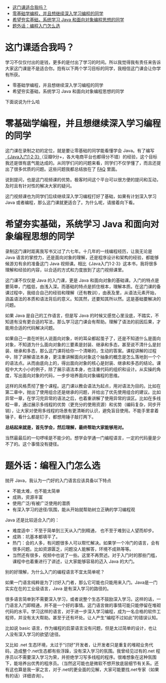 - [这门课适合我吗？](#%e8%bf%99%e9%97%a8%e8%af%be%e9%80%82%e5%90%88%e6%88%91%e5%90%97)
- [零基础学编程，并且想继续深入学习编程的同学](#%e9%9b%b6%e5%9f%ba%e7%a1%80%e5%ad%a6%e7%bc%96%e7%a8%8b%e5%b9%b6%e4%b8%94%e6%83%b3%e7%bb%a7%e7%bb%ad%e6%b7%b1%e5%85%a5%e5%ad%a6%e4%b9%a0%e7%bc%96%e7%a8%8b%e7%9a%84%e5%90%8c%e5%ad%a6)
- [希望夯实基础，系统学习 Java 和面向对象编程思想的同学](#%e5%b8%8c%e6%9c%9b%e5%a4%af%e5%ae%9e%e5%9f%ba%e7%a1%80%e7%b3%bb%e7%bb%9f%e5%ad%a6%e4%b9%a0-java-%e5%92%8c%e9%9d%a2%e5%90%91%e5%af%b9%e8%b1%a1%e7%bc%96%e7%a8%8b%e6%80%9d%e6%83%b3%e7%9a%84%e5%90%8c%e5%ad%a6)
- [题外话：编程入门怎么选](#%e9%a2%98%e5%a4%96%e8%af%9d%e7%bc%96%e7%a8%8b%e5%85%a5%e9%97%a8%e6%80%8e%e4%b9%88%e9%80%89)


# 这门课适合我吗？

学习不仅仅付出的是钱，更多的是付出了学习的时间。所以我觉得我有责任来告诉大家这门课是不是适合你。抱有以下两个学习目标的同学，我相信这门课会让你学有所获。

 - 零基础学编程，并且想继续深入学习编程的同学
 - 希望夯实基础，系统学习 Java 和面向对象编程思想的同学

下面说说为什么哈

# 零基础学编程，并且想继续深入学习编程的同学

这门课在录制之初的定位，就是要让零基础的同学能看懂学会 Java。有了编写[《Java入门1·2·3》](https://book.douban.com/subject/4732242/)（豆瓣9分+，各大电商平台也都得分不错）的经验，这个目标我还是很有底气能达成的。从同学们问的问题来看，同学们不仅学懂了，而且还提出了很多优质的问题。这些问题我都总结放在了 [FAQ](/FAQ) 里面。

说到提问，也是这门视频课的优势。极客时间这个平台可以很方便的提问和互动，及时且有针对性的解决大家的疑问。

这门视频课也为同学们后续继续深入学习编程打好了基础，如果有计划深入学习 Java 或者编程，那么这门课就更适合了。为什么呢，请接着向下看。

# 希望夯实基础，系统学习 Java 和面向对象编程思想的同学

录制这门课时距离我写书又过了六七年。十几年的一线编程经历，让我无论是 Java 语言的掌控力，还是面向对象的理解，还是程序设计和架构的经验，都能够候游刃有余的准备这门 Java 视频课。相比《Java入门1·2·3》这本书，我将很多理解和经验的内容，以合适的方式和力度放到了这门视频课里。

这门课不仅仅是 Java 的入门课，更是 Java 和面向对象的基础课。入门的特点是要简单，门槛低，由浅入深。而基础的特点是抓住根本，理解本质。在这门课的备课过程中，我结合自己的经验和理解（还有教训），由表及里，从语法元素开始，涵盖语法的本质和语法背后的意义。知其然，还要知其所以然。这是基础要解决的问题。

如果 Java 是自己的工作语言，但是写 Java 的时候又感觉心里没底，不踏实，不知道有没有更合适的写法，那么学习这门课会有帮助。理解了语法的前因后果，才能用合适的代码解决问题。

如果自己一直在听别人说面向对象，听的耳朵都起茧子了，还是不知道什么是面向对象，不知道为什么面向对象的三要素是封装、继承和多态，甚至说不清什么是封装、继承和多态，那么这门课将给你一个清晰的，生动的答案。课程讲解的过程中，除了讲解语法本身，更注重讲解面向对象这个抽象的概念是怎么落地到一个个的语法点。从而由底向上的，得出面向对象的核心是封装、继承和多态的结论。课程中大大小小的例子，除了展示语法本身，也注重代码的组织和设计。从实操的角度，写出面向对象的代码，一步步培养面向对象编程的思维。

这样的风格贯彻了整个课程。这门课以教会语法为起点，用对语法为目的。比如在第二章中，抛出了使用组合还是继承的问题，并给出了优先使用组合的建议。比如异常一章，在学习完异常的语法之后，也着重讲解了使用异常的误区。比如在多线程一章，通过展示多线程的优势（更充分的使用资源）和劣势（编码复杂，同步开销），让大家对使用多线程的场景有更清晰的认识，避免盲目使用。不能手里拿着锤子，看什么都是钉子，都想用锤子敲打两下。

**总结起来就是，首先学会，然后理解，最终帮助大家能够用对。**

当然最最后的一句啰嗦是不能少的。想学会学通一门编程语言，一定的代码量是少不了的。这个事情没有捷径。

# 题外话：编程入门怎么选

抛开 Java，我认为一门好的入门语言应该具备以下特点

 - 不能太难，也不能太简单
 - 成熟，资源丰富
 - 使用广泛/有被广泛使用的潜质
 - 有深入学习的途径/氛围，能从开始就帮助树立正确的学习编程观


Java 还是比较适合入门的：

 - 难度适中：不至于简单到三天从入门到精通， 也不至于难到让人望而却步。
 - 成熟：坑基本都填平了。
 - 热门：会的人多，有问题很多人可以帮忙解决。如果学一个冷门的语言，会有很多问题。比如资源匮乏，问题没人能解答，环境不成熟等等。
 - 当然还有很多，视频中也说了一些。这里不再赘述。对于入门时的那些门槛，课程中也着重进行了讲述，让大家能够容易的迈入 Java 的大门。

别的好理解，为什么入门的编程语言不宜太简单呢？

如果一门语言纯粹是为了讨好入门者，那么它可能也只能用来入门。Java是一门实实在在的工业级语言，Java 是有深入学习的路径的。 

很多语言简单到不需要深入学习，或者说整个生态不鼓励深入学习。这样的话，一门语言入门即精通，并不是一个好的事情。这门语言做的事情可能只能停留在堆砌代码的水平。学习这样的语言，对于进一步深入学习编程，成为一名合格的软件工程师，并没有太大帮助。甚至于还有坏处。让人产生“编程不过如此”的错误认知。

比如说 basic 语言，作为编程的启蒙语言没有问题，但是太过简单的设计，也让人没有深入学习的欲望/途径。

又比如 .net 生态环境，太过于“讨好”开发者，让开发者只是重复的堆砌业务代码，造成整个.net生态都有些浮躁，没有深入学习的氛围。我曾经见过有的.net 程序员以不需要深入学习为荣，并拒绝学习写多线程的程序。很难想象在这种氛围下，能培养出优秀的程序员。（当然这可能也是微软不想开放底层细节有关系。还有这也算是我一家之言，对于.net的更全面的见解，大家可能要找.net专家（如果有的话）详细咨询）。
